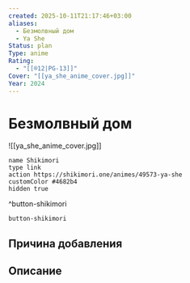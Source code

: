 ```yaml
---
created: 2025-10-11T21:17:46+03:00
aliases:
  - Безмолвный дом
  - Ya She
Status: plan
Type: anime
Rating:
  - "[[®️12|PG-13]]"
Cover: "[[ya_she_anime_cover.jpg]]"
Year: 2024
---
```


# Безмолвный дом

![[ya_she_anime_cover.jpg]]



```button
name Shikimori
type link
action https://shikimori.one/animes/49573-ya-she
customColor #4682b4
hidden true
```
^button-shikimori





`button-shikimori`

## Причина добавления




## Описание


